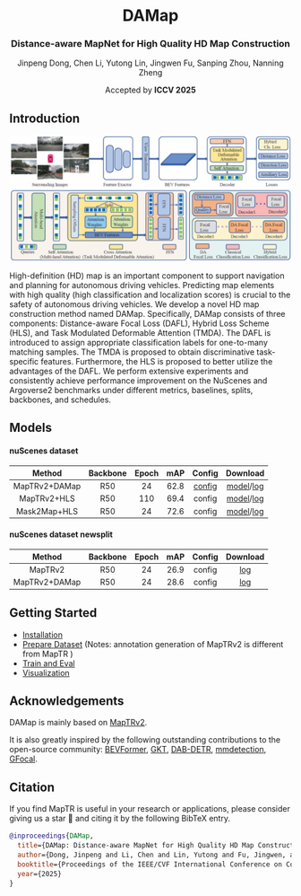<div align="center">
<h1>DAMap </h1>
<h3>Distance-aware MapNet for High Quality HD Map Construction</h3>

Jinpeng Dong,
Chen Li,
Yutong Lin,
Jingwen Fu,
Sanping Zhou,
Nanning Zheng

<!-- [Bencheng Liao](https://github.com/LegendBC)<sup>1,2,3</sup> \*, [Shaoyu Chen](https://scholar.google.com/citations?user=PIeNN2gAAAAJ&hl=en&oi=sra)<sup>1,3</sup> \*, Yunchi Zhang<sup>1,3</sup> \*, [Bo Jiang](https://github.com/rb93dett)<sup>1,3</sup> \*,[Tianheng Cheng](https://scholar.google.com/citations?user=PH8rJHYAAAAJ&hl=zh-CN)<sup>1,3</sup>, [Qian Zhang](https://scholar.google.com/citations?user=pCY-bikAAAAJ&hl=zh-CN)<sup>3</sup>, [Wenyu Liu](http://eic.hust.edu.cn/professor/liuwenyu/)<sup>1</sup>, [Chang Huang](https://scholar.google.com/citations?user=IyyEKyIAAAAJ&hl=zh-CN)<sup>3</sup>, [Xinggang Wang](https://xinggangw.info/)<sup>1 :email:</sup> -->
 
<!-- <sup>1</sup> School of EIC, HUST, <sup>2</sup> Institute of Artificial Intelligence, HUST, <sup>3</sup> Horizon Robotics

(\*) equal contribution, (<sup>:email:</sup>) corresponding author.

ArXiv Preprint ([arXiv 2208.14437](https://arxiv.org/abs/2208.14437))

[openreview ICLR'23](https://openreview.net/forum?id=k7p_YAO7yE), accepted as **ICLR Spotlight**

extended ArXiv Preprint MapTRv2 ([arXiv 2308.05736](https://arxiv.org/abs/2308.05736)) -->
Accepted by **ICCV 2025**

</div>




## Introduction
<!-- <div align="center"><h4>MapTR/MapTRv2 is a simple, fast and strong online vectorized HD map construction framework.</h4></div> -->

![framework](assets/framework.png "framework")

High-definition (HD) map is an important component to support navigation and planning for autonomous driving vehicles. Predicting map elements with high quality (high classification and localization scores) is crucial to the safety of autonomous driving vehicles. We develop a novel HD map construction method named DAMap. Specifically, DAMap consists of three components: Distance-aware Focal Loss (DAFL), Hybrid Loss Scheme (HLS), and Task Modulated Deformable Attention (TMDA). The DAFL is introduced to assign appropriate classification labels for one-to-many matching samples. The TMDA is proposed to obtain discriminative task-specific features. Furthermore, the HLS is proposed to better utilize the advantages of the DAFL. We perform extensive experiments and consistently achieve performance improvement on the NuScenes and Argoverse2 benchmarks under different metrics, baselines, splits, backbones, and schedules.

## Models

#### nuScenes dataset

| Method  | Backbone | Epoch  | mAP |                         Config                          |                                                                   Download                                                                   |
|:-------:|:--------:|:-----:|:----:|:-------------------------------------------------------:|:--------------------------------------------------------------------------------------------------------------------------------------------:|
|  MapTRv2+DAMap  |   R50    |  24   |  62.8 | [config](projects/configs/mapqr/mapqr_nusc_r50_24ep.py) | [model](https://drive.google.com/file/d/1ybGeJbMFQwHYWBSBZzFsbpaeB1Ve5rsj/view?usp=sharing)/[log](https://drive.google.com/file/d/1WZcR9-1vuwovV2p0o8xLE7KQVn23gA0x/view?usp=sharing) |
|  MapTRv2+HLS  |   R50    |  110  |  69.4 | config | [model](https://drive.google.com/file/d/1E5SojJzYdKihAMNAw3_K6gabNv1lew8z/view?usp=sharing)/[log](https://drive.google.com/file/d/1xlXV62v8Q9JCz3WYB6Xe4BqvZshFc9tB/view?usp=sharing) |
|  Mask2Map+HLS  |   R50    |  24  |  72.6 | config | [model](https://drive.google.com/file/d/1LuxyFObekkB21AEP0AF5jJqYjHIM8iJZ/view?usp=sharing)/[log](https://drive.google.com/file/d/1OUhV6gPQknHKvO1r3YDH1__e5OGwK09c/view?usp=sharing) |


#### nuScenes dataset newsplit

| Method  | Backbone | Epoch  | mAP |                         Config                          |                                                                   Download                                                                   |
|:-------:|:--------:|:-----:|:----:|:-------------------------------------------------------:|:--------------------------------------------------------------------------------------------------------------------------------------------:|
|  MapTRv2  |   R50    |  24   |  26.9 | config | [log](https://drive.google.com/file/d/1v5onddHUqnPFjY_AZ0JoYCExoUry1BAr/view?usp=sharing) |
|  MapTRv2+DAMap  |   R50    |  24  |  28.6 | config | [log](https://drive.google.com/file/d/1XJSLdNwpYHrZCnX_aPZlC0XJlWrhrX-5/view?usp=sharing) |
<!-- 
#### nuScenes dataset with centerline


| Method  | Backbone | Epoch  | mAP |                         Config                          |                                                                   Download                                                                   |
|:-------:|:--------:|:-----:|:----:|:-------------------------------------------------------:|:--------------------------------------------------------------------------------------------------------------------------------------------:|
|  MapTRv2  |   R50    |  24   |  54.0 | config | model |
|  MapTRv2*  |   R50    |  24   |  53.2 | config | [model](https://mycuhk-my.sharepoint.com/:u:/g/personal/1155168294_link_cuhk_edu_hk/EXrwWu0yvz5Ap_aU9FFb4x8BahsKfdFgYW7TgnpsIKho2Q?e=s2CnGT) |
|  MapTRv2+DAMap  |   R50    |  24  |  58.3 | config | [model](https://mycuhk-my.sharepoint.com/:u:/g/personal/1155168294_link_cuhk_edu_hk/EV-zT_ZOIaNEvOCMNuEqjIAB2GnV8HzR-cfskRmdOJcBPQ?e=uOefF4) |

#### Argoverse2 dataset with centerline
| Method  | Backbone | Epoch  | mAP |                         Config                          |                                                                   Download                                                                   |
|:-------:|:--------:|:-----:|:----:|:-------------------------------------------------------:|:--------------------------------------------------------------------------------------------------------------------------------------------:|
|  MapTRv2*  |   R50    |  6  |  58.5 | config | [model](https://mycuhk-my.sharepoint.com/:u:/g/personal/1155168294_link_cuhk_edu_hk/EXrwWu0yvz5Ap_aU9FFb4x8BahsKfdFgYW7TgnpsIKho2Q?e=s2CnGT) |
|  MapTRv2+DAMap  |   R50    |  6  |  62.5 | config | [model](https://mycuhk-my.sharepoint.com/:u:/g/personal/1155168294_link_cuhk_edu_hk/EV-zT_ZOIaNEvOCMNuEqjIAB2GnV8HzR-cfskRmdOJcBPQ?e=uOefF4) | -->

## Getting Started
- [Installation](docs/install.md)
- [Prepare Dataset](docs/prepare_dataset.md) (Notes: annotation generation of MapTRv2 is different from MapTR )
- [Train and Eval](docs/train_eval.md)
- [Visualization](docs/visualization.md)



## Acknowledgements

DAMap is mainly based on [MapTRv2](https://github.com/hustvl/MapTR/tree/maptrv2). 

It is also greatly inspired by the following outstanding contributions to the open-source community:
[BEVFormer](https://github.com/fundamentalvision/BEVFormer),
[GKT](https://github.com/hustvl/GKT), 
[DAB-DETR](https://github.com/IDEA-Research/DAB-DETR),
[mmdetection](https://github.com/open-mmlab/mmdetection),
[GFocal](https://github.com/implus/GFocal).

## Citation
If you find MapTR is useful in your research or applications, please consider giving us a star 🌟 and citing it by the following BibTeX entry.
```bibtex
@inproceedings{DAMap,
  title={DAMap: Distance-aware MapNet for High Quality HD Map Construction},
  author={Dong, Jinpeng and Li, Chen and Lin, Yutong and Fu, Jingwen, and Zhou, Sanping and Zheng, Nanning},
  booktitle={Proceedings of the IEEE/CVF International Conference on Computer Vision},
  year={2025}
}
```

